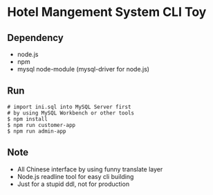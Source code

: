# Hotel Mangement System CLI Toy

## Dependency

* node.js
* npm
* mysql node-module (mysql-driver for node.js)

## Run

```shell
# import ini.sql into MySQL Server first
# by using MySQL Workbench or other tools
$ npm install
$ npm run customer-app
$ npm run admin-app
```

## Note

* All Chinese interface by using funny translate layer
* Node.js readline tool for easy cli building
* Just for a stupid ddl, not for production